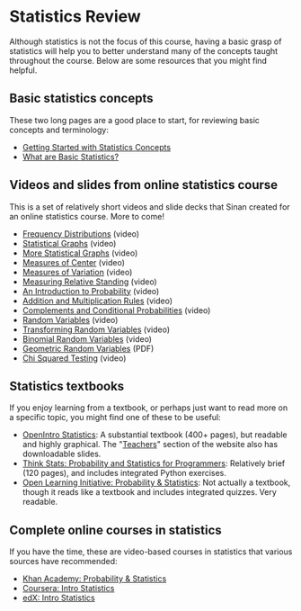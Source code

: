 # Statistics Review

Although statistics is not the focus of this course, having a basic grasp of statistics will help you to better understand many of the concepts taught throughout the course. Below are some resources that you might find helpful.

## Basic statistics concepts

These two long pages are a good place to start, for reviewing basic concepts and terminology:

 * [Getting Started with Statistics Concepts](http://www.statsoft.com/Textbook/Elementary-Statistics-Concepts)
 * [What are Basic Statistics?](http://www.statsoft.com/Textbook/Basic-Statistics)

## Videos and slides from online statistics course

This is a set of relatively short videos and slide decks that Sinan created for an online statistics course. More to come!

 * [Frequency Distributions](https://www.dropbox.com/s/xe6nxzzgf4xgcr9/2.2%20Frequency%20Distributions.mp4) (video)
 * [Statistical Graphs](https://www.dropbox.com/s/g77eblyu2zle8pp/2.3%20Statistical%20Graphs.mp4) (video)
 * [More Statistical Graphs](https://www.dropbox.com/s/n4wacu0lfrkqu8v/2.4%20Stat%20Graphs%20Part%202.mp4) (video)
 * [Measures of Center](https://www.dropbox.com/s/k3zhckq0enqxmu4/3.2%20Measures%20of%20Center.mp4) (video)
 * [Measures of Variation](https://www.dropbox.com/s/rhbtdqrto90asrs/3.3%20Measures%20of%20Variation.mp4) (video)
 * [Measuring Relative Standing](https://www.dropbox.com/s/b2i27g24mun1ncy/3.4%20Measuring%20Relative%20Standing.mp4) (video)
 * [An Introduction to Probability](https://www.dropbox.com/s/vsll9aoyvvou5ae/An%20Introduction%20to%20Probability.mp4) (video)
 * [Addition and Multiplication Rules](https://www.dropbox.com/s/l95kitco1xhqph0/The%20Addition%20and%20Multiplication%20Rules.mp4) (video)
 * [Complements and Conditional Probabilities](https://www.dropbox.com/s/9bjeh9i2011tmlo/Complements%20and%20Conditional%20Probability.mp4) (video)
 * [Random Variables](https://www.dropbox.com/s/xuwi5uutzc3ddxp/6.1%20Random%20Variables.mp4) (video)
 * [Transforming Random Variables](https://www.dropbox.com/s/3rb2m4oc0c6zlxu/Transforming%20Random%20Variables.mp4) (video)
 * [Binomial Random Variables](https://www.dropbox.com/s/fptvsqvxoc7nnvg/6.3BinomialRandomVariables.mp4) (video)
 * [Geometric Random Variables](https://www.dropbox.com/s/xmbiskia5m4ob8d/6.3-2.pdf) (PDF)
 * [Chi Squared Testing](https://www.dropbox.com/s/7wi01sy2gdmyr3g/chi%20squared.mp4) (video)

## Statistics textbooks

If you enjoy learning from a textbook, or perhaps just want to read more on a specific topic, you might find one of these to be useful:

 * [OpenIntro Statistics](http://www.openintro.org/stat/textbook.php): A substantial textbook (400+ pages), but readable and highly graphical. The "[Teachers](http://www.openintro.org/stat/teachers.php)" section of the website also has downloadable slides.
 * [Think Stats: Probability and Statistics for Programmers](http://www.greenteapress.com/thinkstats/): Relatively brief (120 pages), and includes integrated Python exercises.
 * [Open Learning Initiative: Probability & Statistics](http://oli.cmu.edu/courses/free-open/statistics-course-details/): Not actually a textbook, though it reads like a textbook and includes integrated quizzes. Very readable.

## Complete online courses in statistics

If you have the time, these are video-based courses in statistics that various sources have recommended:

 * [Khan Academy: Probability & Statistics](https://www.khanacademy.org/math/probability)
 * [Coursera: Intro Statistics](https://www.coursera.org/course/introstats)
 * [edX: Intro Statistics](https://www.edx.org/course/uc-berkeleyx/uc-berkeleyx-stat2-1x-introduction-1138)
